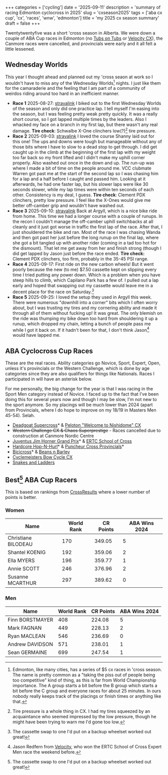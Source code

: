 +++
categories = ['cycling']
date = '2025-09-11'
description = 'summary of racing Edmonton cyclocross in 2025'
slug = 'cxseason2025'
tags = ['aba cx cup', 'cx', 'races', 'wnw', 'edmonton']
title = 'my 2025 cx season summary'
draft = false
+++

Twentytwentyfive was a short 'cross season in Alberta. We were down a couple of ABA Cup races in Edmonton (no [Tubs on Tubs](../../races/tubs2024/) or [Velocity CX](../../races/velocity2024/)), the Canmore races were cancelled, and provincials were early and it all felt a little lessened.

## Wednesday Worlds

This year I thought ahead and planned out my 'cross seaon at work so I wouldn't have to miss any of the Wednesday Worlds[^1] nights. I just like them for the camaraderie and the feeling that I am part of a community of weirdos riding around too hard in an inefficient manner.

* **Race 1** 2025-08-27: [stravalink](https://www.strava.com/segments/40002762) I biked out to the first Wednesday Worlds of the season and only did one practice lap. I tell myself I'm easing into the season, but I was feeling pretty weak pretty quickly. It was a really short course, so I got lapped multiple times by the leaders. Also I whacked my face on a branch in my first lap, but there wasn't any real damage. **Tire check**: Schwalbe X-One clinchers low(?)[^2] tire pressure.
* **Race 2** 2025-09-03: [stravalink](https://www.strava.com/segments/40049907) I loved the course Shanny laid out for this one! The ups and downs were tough but manageable without any of those bits where I have to slow to a dead stop to get through. I did get caught up in the climb at the beginning of the first lap with my weight too far back so my front lifted and I didn't make my uphill corner properly. Also washed out once in the down and up. The run-up was where I made a bit of time on the people around me. VCC clubmate Warren got past me at the start of the second lap so I was chasing him for a lap and a half before I caught and passed him. Looking at it afterwards, he had one faster lap, but his slower laps were like 30 seconds slower, while my lap times were within ten seconds of each other. Consistency is my deal, I guess. **Tire check**: Clement PDX clinchers, pretty low pressure. I feel like the X-Ones would give me better off-camber grip and wouldn't have washed out.
* **Race 3** 2025-09-10: [stravalink](https://www.strava.com/segments/40105891) Back at Argyll, which is a nice bike ride from home. This time we had a longer course with a couple of runups. In the recon I couldn't manage the off-camber uphill switchbacks at all cleanly and it just got worse in traffic the first lap of the race. After that, I just shouldered the bike and ran. Most of the race I was chasing Wanda and then got past her just before the long runup on the final lap, where she got a bit tangled up with another rider (coming in a tad too hot for the dismount). That let me get away from her and finish strong (though I did get lapped by Jason just before the race ended. **Tire check:** Clement PDX clinchers, too firm, probably in the 35-45 PSI range.
* **Race 4** 2025-09-17: First ride on the new carbon wheels! But it went poorly because the new (to me) $7.50 cassette kept on slipping every time I tried putting any power down. Which is a problem when you have steep hills to climb, which Capilano Park has a few of. I pulled out a lap early and hoped that swapping out my cassette would leave me in a decent place for the race on Saturday.[^3]
* **Race 5** 2025-09-25: I loved the setup they used in Argyll this week. There were numerous "downhill into a corner" bits which I often worry about, but I was trusting my tires and my cornering ability and made it through all of them without fucking up! It was great. The only blemish on the ride was thumping my bike down too hard from shouldering it up a runup, which dropped my chain, letting a bunch of people pass me while I got it back on. If it hadn't been for that, I don't think Jason[^4] would have lapped me.
 
[^1]: Edmonton, like many cities, has a series of $5 cx races in 'cross season. The name is pretty common as a "taking the piss out of people being too competitive" kind of thing, as this is far from World Championship importance. The A group starts a bit before the B group which starts a bit before the C group and everyone races for about 25 minutes. In ours nobody really keeps track of the placings or finish times or anything like that.
[^2]: Tire pressure is a whole thing in CX. I had my tires squeezed by an acquaintance who seemed impressed by the low pressure, though he might have been trying to warn me I'd gone too low.
[^3]: The cassette swap to one I'd put on a backup wheelset worked out great!
[^4]: Jason Redfern from [Velocity](../vcc/), who won the ERTC School of Cross Expert Men race the weekend before.

## ABA Cyclocross Cup Races

These are the real races. Ability categories go Novice, Sport, Expert, Open, unless it's provincials or the Western Challenge, which is done by age categories since they are also qualifiers for things like Nationals. Races I participated in will have an asterisk below. 

For me personally, the big change for the year is that I was racing in the Sport Men category instead of Novice. I faced up to the fact that I've been doing this for several years now and though I may be slow, I'm not new to the sport anymore. So my placings will be much lower than 2024 (apart from Provincials, where I do hope to improve on my 18/19 in Masters Men 45-54). Selah.

* [Deadgoat Supercross](../../races/deadgoat2025/)* & [Peloton "Welcome to Nishidome" CX](../../races/peloton2025/)
* ~~Western Challenge CX & Chaos Superprestige~~ - Races cancelled due to construction at Canmore Nordic Centre
* [Juventus Jim Horner Grand Prix](../../races/jimhornergrandprix2025/)* & [ERTC School of Cross](../../races/schoolofcross2025/)
* [Hardcore Hop-N-Hurl](../../races/hopnhurl2025/)* & [Puncheur Cross Provincials](../../races/puncheurcross2025/)*
* [Bicicross](../../races/bicicross2025/)* & [Beans n Barley](../../races/beans2025/)
* [Cyclemeisters Bow Cycle CX](../../races/crossbow2025/)
* [Snakes and Ladders](../../races/snakesladders2025/)

## Best[^3] ABA Cup Racers

This is based on rankings from [CrossResults](https://www.crossresults.com/) where a lower number of points is better.

[^3]: [Sidney MCGILL](https://cyclocross24.com/rider/sidney-mcgill/) and [Nico KNOLL](https://cyclocross24.com/rider/nico-knoll/) are our actual best best racers (ranked 31 and 151 in the world respectively as of this writing), but they haven't raced in ABA races this year, having bigger fish to fry.

### Women

| Name                | World Rank | CR Points | ABA Wins 2024 |
| ------------------- | ---------- | --------- | ------------- |
| Christiane BILODEAU | 170        | 349.05    | 5             |
| Shantel KOENIG      | 192        | 359.06    | 2             |
| Ella MYERS          | 196        | 359.77    | 1             |
| Annie SCOTT         | 246        | 376.96    | 2             |
| Susanne MCARTHUR    | 297        | 389.62    | 0             |

### Men

| Name            | World Rank | CR Points | ABA Wins 2024 |
| --------------- | ---------- | --------- | ------------- |
| Finn BORSTMAYER | 408        | 224.08    | 5             |
| Mark FAGNAN     | 449        | 228.13    | 2             |
| Ryan MACLEAN    | 546        | 236.69    | 0             |
| Andrew DAVIDSON | 571        | 238.01    | 1             |
| Sean GERMAINE   | 699        | 247.54    | 1             |


